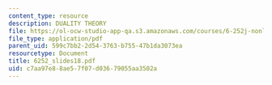 ```yaml
---
content_type: resource
description: DUALITY THEORY
file: https://ol-ocw-studio-app-qa.s3.amazonaws.com/courses/6-252j-nonlinear-programming-spring-2003/c7aa97e88ae57f07d03679055aa3502a_6252_slides18.pdf
file_type: application/pdf
parent_uid: 599c7bb2-2d54-3763-b755-47b1da3073ea
resourcetype: Document
title: 6252_slides18.pdf
uid: c7aa97e8-8ae5-7f07-d036-79055aa3502a
---
```


